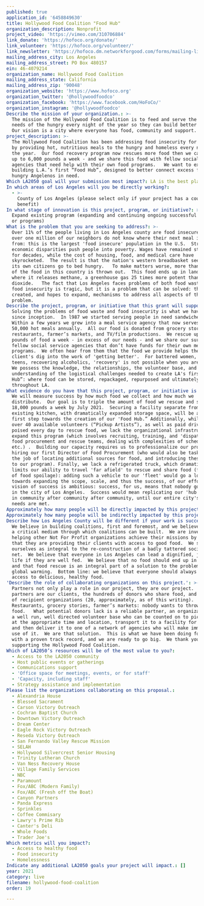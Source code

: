 ```yaml
---
published: true
application_id: '6458849630'
title: Hollywood Food Coalition "Food Hub"
organization_description: Nonprofit
project_video: 'https://vimeo.com/310706884'
link_donate: 'https://hofoco.org/donate/'
link_volunteer: 'https://hofoco.org/volunteer/'
link_newsletter: 'https://hofoco.dm.networkforgood.com/forms/mailing-list'
mailing_address_city: Los Angeles
mailing_address_street: PO Box 480157
ein: 46-4079214
organization_name: Hollywood Food Coalition
mailing_address_state: California
mailing_address_zip: '90048'
organization_website: 'https://www.hofoco.org'
organization_twitter: '@hollywoodfoodco'
organization_facebook: 'https://www.facebook.com/HoFoCo/'
organization_instagram: '@hollywoodfoodco'
Describe the mission of your organization.: >-
  The mission of the Hollywood Food Coalition is to feed and serve the immediate
  needs of the hungry every night of the year so they can build better lives. 
  Our vision is a city where everyone has food, community and support.  
project_description: >-
  The Hollywood Food Coalition has been addressing food insecurity for 33 years
  by providing hot, nutritious meals to the hungry and homeless every night of
  the year.  Our food recovery program now rescues more food then we can serve -
  up to 6,000 pounds a week - and we share this food with fellow social service
  agencies that need help with their own food programs.   We want to expand by
  building L.A.’s first “Food Hub”, designed to better connect excess food with
  hungry Angelenos in need.    
Which LA2050 goal will your submission most impact?: LA is the best place to LIVE
In which areas of Los Angeles will you be directly working?:
  - >-
    County of Los Angeles (please select only if your project has a countywide
    benefit)
In what stage of innovation is this project, program, or initiative?: >-
  Expand existing program (expanding and continuing ongoing successful projects
  or programs)
What is the problem that you are seeking to address?: >-
  Over 11% of the people living in Los Angeles county are food insecure.  Well
  over one million of our neighbors do not know where their next meal is coming
  from: this is the largest 'food insecure' population in the U.S.  Structural
  economic disparities push people into poverty. Wages have remained stagnant
  for decades, while the cost of housing, food, and medical care have
  skyrocketed.  The result is that the nation's western breadbasket sees many of
  its own citizens go to bed hungry.   To make matters worse, more than a third
  of the food in this country is thrown out.  This food ends up in landfills
  where it releases methane, a greenhouse gas 25 times more potent than carbon
  dioxide.   The fact that Los Angeles faces problems of both food waste and
  food insecurity is tragic, but it is a problem that can be solved: the HFC has
  created, and hopes to expand, mechanisms to address all aspects of the
  problem. 
Describe the project, program, or initiative that this grant will support to address the problem identified.: >-
  Solving the problems of food waste and food insecurity is what we have done
  since inception.  In l987 we started serving people in need sandwiches. 
  Within a few years we grew into a meal service agency that now serves over
  50,000 hot meals annually.  All our food is donated from grocery stores,
  restaurants, farmer’s markets, and TV/film productions.  We rescue up to 6,000
  pounds of food a week - in excess of our needs - and we share our surplus with
  fellow social service agencies that don’t have funds for their own meal
  programs.  We often hear from them that the food we provide helps their
  client's dig into the work of 'getting better'.  For battered women, at risk
  teens, recovering alcoholics, 'recovery' is not possible when you are hungry. 
  We possess the knowledge, the relationships, the volunteer base, and an
  understanding of the logistical challenges needed to create LA's first “Food
  Hub”: where food can be stored, repackaged, repurposed and ultimately shared
  throughout LA. 
What evidence do you have that this project, program, or initiative is or will be successful, and how will you define and measure success?: >-
  We will measure success by how much food we collect and how much we
  distribute.  Our goal is to triple the amount of food we rescue and share to
  18,000 pounds a week by July 2021.  Securing a facility separate from our
  existing kitchen, with dramatically expanded storage space, will be a key
  first step towards the creation of our 'Food Hub.” Additionally, while we have
  over 40 available volunteers (“Pickup Artists”), as well as paid drivers, all
  poised every day to rescue food, we lack the organizational infrastructure to
  expand this program (which involves recruiting, training, and 'dispatching'
  food procurement and rescue teams, dealing with complexities of scheduling,
  etc.) .  Building our capacity requires us to professionalize our program by
  hiring our first Director of Food Procurement (who would also be tasked with
  the job of locating additional sources for food, and introducing these donors
  to our program). Finally, we lack a refrigerated truck, which dramatically
  limits our ability to travel 'far afield' to rescue and share food (for fear
  of food spoilage): adding such a vehicle to our 'fleet' would go a long way
  towards expanding the scope, scale, and thus the success, of our efforts.  Our
  vision of success is ambitious: success, for us, means that nobody goes hungry
  in the city of Los Angeles.  Success would mean replicating our 'hub' model,
  in community after community after community, until our entire city's food
  needs are met.
Approximately how many people will be directly impacted by this project, program, or initiative?: '5000'
Approximately how many people will be indirectly impacted by this project, program, or initiative?: '10000'
Describe how Los Angeles County will be different if your work is successful.: >-
  We believe in building coalitions, first and foremost, and we believe food is
  a critical medium through which coalitions can be built.  We are invested in
  helping other Not For Profit organizations achieve their missions by ensuring
  that they are providing their clients with access to good food.  We see
  ourselves as integral to the re-construction of a badly tattered social safety
  net.  We believe that everyone in Los Angeles can lead a dignified, joyful
  life if they are well fed.  We believe that no food should end up in landfills
  and that food rescue is an integral part of a solution to the problem of
  global warming.  Bottom line: we believe that everyone should always have
  access to delicious, healthy food.
'Describe the role of collaborating organizations on this project.': >-
  Partners not only play a role in our project, they are our project.  Our
  partners are our clients, the hundreds of donors who share food, and the raft
  of recipient organizations (20, approximately, as of this writing). 
  Restaurants, grocery stories, farmer’s markets: nobody wants to throw out
  food.   What potential donors lack is a reliable partner, an organization with
  a well run, well directed volunteer base who can be counted on to pick up food
  at the appropriate time and location, transport it to a facility for sorting,
  and then deliver it to one of a network of agencies who will make immediate
  use of it.  We are that solution.  This is what we have been doing for years,
  with a proven track record, and we are ready to go big.  We thank you for
  supporting the Hollywood Food Coalition.
Which of LA2050’s resources will be of the most value to you?:
  - Access to the LA2050 community
  - Host public events or gatherings
  - Communications support
  - 'Office space for meetings, events, or for staff'
  - 'Capacity, including staff'
  - Strategy assistance and implementation
Please list the organizations collaborating on this proposal.:
  - Alexandria House
  - Blessed Sacrament
  - Carson Victory Outreach
  - Cochran Baptist Church
  - Downtown Victory Outreach
  - Dream Center
  - Eagle Rock Victory Outreach
  - Reseda Victory Outreach
  - San Fernando Valley Rescue Mission
  - SELAH
  - Hollywood Silvercrest Senior Housing
  - Trinity Lutheran Church
  - Van Ness Recovery House
  - Village Family Services
  - NBC
  - Paramount
  - Fox/ABC (Modern Family)
  - Fox/ABC (Fresh off the Boat)
  - Canyon Partners
  - Panda Express
  - Sprinkles
  - Coffee Commisary
  - Lawry's Prime Rib
  - Canter's Deli
  - Whole Foods
  - Trader Joe's
Which metrics will you impact?:
  - Access to healthy food
  - Food insecurity
  - Homelessness
Indicate any additional LA2050 goals your project will impact.: []
year: 2021
category: live
filename: hollywood-food-coalition
order: 19

---
```

